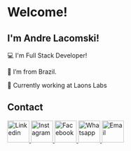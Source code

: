 # Welcome!

## I'm Andre Lacomski!

:computer: I'm Full Stack Developer!

:house_with_garden: I’m from Brazil.

:rocket: Currently working at Laons Labs
 
## Contact

<a href="https://www.linkedin.com/in/andrelacomski/" target="_blank">
  <img src="https://user-images.githubusercontent.com/58230684/134695429-bcfe68f7-c18a-435d-8b43-20ca76ff3591.png" alt="Linkedin" height="50px" width="50px" />
</a>
<a href="https://www.instagram.com/andrelacomski" target="_blank">
  <img src="https://user-images.githubusercontent.com/58230684/134696335-cec31c48-dd30-4ee3-9423-c83414943677.png" alt="Instagram" height="50px" width="50px" />
</a>
<a href="https://www.facebook.com/andrelacomski" target="_blank">
  <img src="https://user-images.githubusercontent.com/58230684/134694889-bdd8612f-39d7-4aa2-b9f8-085e4d4614b2.png" alt="Facebook" height="50px" width="50px" />
</a>
<a  href="https://api.whatsapp.com/send?phone=5542988495718" target="_blank">
  <img src="https://user-images.githubusercontent.com/58230684/134696485-047af271-3e00-44ef-9b10-f968d3fd7baa.png" alt="Whatsapp" height="50px" width="50px" />
</a>
<a href="mailto:andrelacomski1@gmail.com" target="_blank">
  <img src="https://user-images.githubusercontent.com/58230684/134696618-4f05534e-60d3-4e31-a839-efb5c91a49e0.png" alt="Email" height="50px" width="50px" />
</a>

